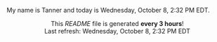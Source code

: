 My name is Tanner and today is Wednesday, October 8, 2:32 PM EDT.

<p align="center">This <i>README</i> file is generated <b>every 3 hours</b>!</br>Last refresh: Wednesday, October 8, 2:32 PM EDT<br /></p>
